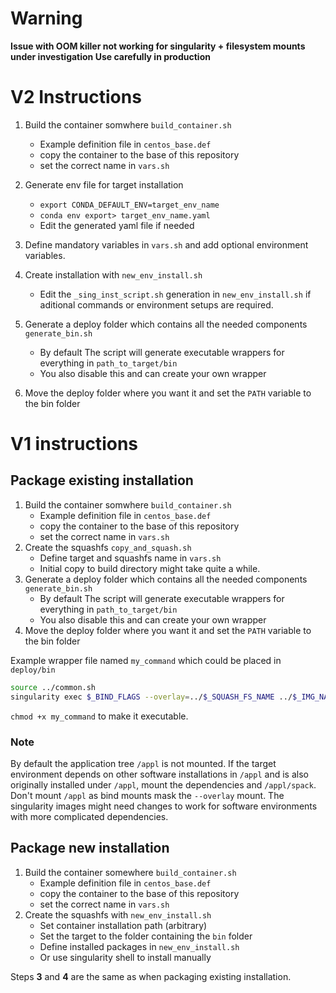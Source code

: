 
# Warning
**Issue with OOM killer not working for singularity + filesystem mounts under investigation
Use carefully in production** 

# V2 Instructions

1. Build the container somwhere `build_container.sh`
    - Example definition file in `centos_base.def`
    - copy the container to the base of this repository 
    - set the correct name in `vars.sh`

2. Generate env file for target installation
    - `export CONDA_DEFAULT_ENV=target_env_name` 
    - `conda env export> target_env_name.yaml`
    - Edit the generated yaml file if needed


3. Define mandatory variables in `vars.sh` and add optional environment variables.


4. Create installation with `new_env_install.sh`
    - Edit the `_sing_inst_script.sh` generation in `new_env_install.sh` if aditional commands or environment setups are required.

5. Generate a deploy folder which contains all the needed components `generate_bin.sh`
    - By default The script will generate executable wrappers for everything in `path_to_target/bin`
    - You also disable this and can create your own wrapper
6. Move the deploy folder where you want it and set the `PATH` variable to the bin folder



# V1 instructions

## Package existing installation

1. Build the container somwhere `build_container.sh`
    - Example definition file in `centos_base.def`
    - copy the container to the base of this repository 
    - set the correct name in `vars.sh`
2. Create the squashfs `copy_and_squash.sh`
    - Define target and squashfs name in `vars.sh`
    - Initial copy to build directory might take quite a while.
3. Generate a deploy folder which contains all the needed components `generate_bin.sh`
    - By default The script will generate executable wrappers for everything in `path_to_target/bin`
    - You also disable this and can create your own wrapper
4. Move the deploy folder where you want it and set the `PATH` variable to the bin folder


Example wrapper file named `my_command` which could be placed in `deploy/bin`

```bash
source ../common.sh 
singularity exec $_BIND_FLAGS --overlay=../$_SQUASH_FS_NAME ../$_IMG_NAME my_command $@`
```

`chmod +x my_command` to make it executable.

### Note

By default the application tree `/appl` is not mounted. If the target environment
depends on other software installations in `/appl` and is also originally installed under
`/appl`, mount the dependencies and `/appl/spack`. Don't mount `/appl` as bind mounts
mask the `--overlay` mount. The singularity images might need changes to work for software environments with more complicated dependencies. 

## Package new installation
  
1. Build the container somewhere `build_container.sh`
    - Example definition file in `centos_base.def`
    - copy the container to the base of this repository 
    - set the correct name in `vars.sh`
2. Create the squashfs with `new_env_install.sh` 
    - Set container installation path (arbitrary)
    - Set the target to the folder containing the `bin` folder
    - Define installed packages in `new_env_install.sh`
    - Or use singularity shell to install manually

Steps **3** and **4** are the same as when packaging existing installation.

